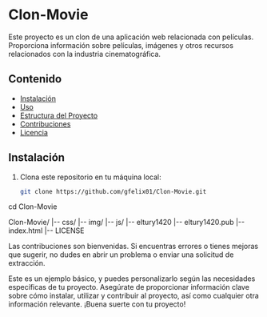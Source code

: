 # Clon-Movie

Este proyecto es un clon de una aplicación web relacionada con películas. Proporciona información sobre películas, imágenes y otros recursos relacionados con la industria cinematográfica.


## Contenido

- [Instalación](#instalación)
- [Uso](#uso)
- [Estructura del Proyecto](#estructura-del-proyecto)
- [Contribuciones](#contribuciones)
- [Licencia](#licencia)

## Instalación

1. Clona este repositorio en tu máquina local:
   ```bash
   git clone https://github.com/gfelix01/Clon-Movie.git


cd Clon-Movie


Clon-Movie/
|-- css/
|-- img/
|-- js/
|-- eltury1420
|-- eltury1420.pub
|-- index.html
|-- LICENSE


Las contribuciones son bienvenidas. Si encuentras errores o tienes mejoras que sugerir, no dudes en abrir un problema o enviar una solicitud de extracción.



Este es un ejemplo básico, y puedes personalizarlo según las necesidades específicas de tu proyecto. Asegúrate de proporcionar información clave sobre cómo instalar, utilizar y contribuir al proyecto, así como cualquier otra información relevante. ¡Buena suerte con tu proyecto!
